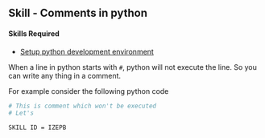 ## Skill - Comments in python

#### Skills Required
* [Setup python development environment](https://nagasudhir.blogspot.com/2020/04/setup-python-development-environment_14.html)

When a line in python starts with ```#```, python will not execute the line.
 So you can write any thing in a comment.

For example consider the following python code
```python
# This is comment which won't be executed
# Let's 
```



```SKILL ID = IZEPB```
<!--stackedit_data:
eyJoaXN0b3J5IjpbMTEyNjQ0NTQwNl19
-->